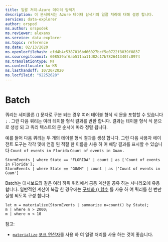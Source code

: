```yaml
---
title: 일괄 처리-Azure 데이터 탐색기
description: 이 문서에서는 Azure 데이터 탐색기의 일괄 처리에 대해 설명 합니다.
services: data-explorer
author: orspod
ms.author: orspodek
ms.reviewer: alexans
ms.service: data-explorer
ms.topic: reference
ms.date: 02/13/2020
ms.openlocfilehash: efd4b4c5387016bd66027bcf5e0722f8039f0837
ms.sourcegitcommit: 608539af6ab511aa11d82c17b782641340fc8974
ms.translationtype: MT
ms.contentlocale: ko-KR
ms.lasthandoff: 10/20/2020
ms.locfileid: "92252628"
---
```

# <a name="batches"></a>Batch

쿼리는 세미콜론 () 문자로 구분 되는 경우 여러 테이블 형식 식 문을 포함할 수 있습니다 `;` . 그런 다음 쿼리는 여러 테이블 형식 결과를 반환 합니다. 결과는 테이블 형식 식 문으로 생성 되 고 쿼리 텍스트의 문 순서에 따라 정렬 됩니다.

예를 들어 다음 쿼리는 두 개의 테이블 형식 결과를 생성 합니다. 그런 다음 사용자 에이전트 도구는 각각 및에 연결 된 적절 한 이름을 사용 하 여 해당 결과를 표시할 수 있습니다 `Count of events in Florida` `Count of events in Guam` .

```kusto
StormEvents | where State == "FLORIDA" | count | as ['Count of events in Florida'];
StormEvents | where State == "GUAM" | count | as ['Count of events in Guam']
```

Batch는 대시보드와 같은 여러 하위 쿼리에서 공통 계산을 공유 하는 시나리오에 유용 합니다. 일반적인 계산이 복잡 한 경우에는 [구체화 () 함수](./materializefunction.md) 를 사용 하 여 쿼리를 한 번만 실행 되도록 구성 합니다.

```kusto
let m = materialize(StormEvents | summarize n=count() by State);
m | where n > 2000;
m | where n < 10
```

참고:
* [`materialize`](materializefunction.md) [포크 연산자](forkoperator.md)를 사용 하 여 일괄 처리를 사용 하는 것이 좋습니다.
